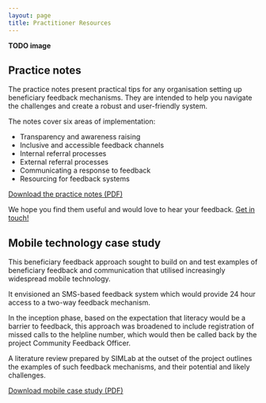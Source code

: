 ```yaml
---
layout: page
title: Practitioner Resources
---
```


**TODO image**

## Practice notes
The practice notes present practical tips for any organisation setting up beneficiary feedback mechanisms. They are intended to help you navigate the challenges and create a robust and user-friendly system.

The notes cover six areas of implementation:

* 	Transparency and awareness raising
* 	Inclusive and accessible feedback channels
* 	Internal referral processes
* 	External referral processes
* 	Communicating a response to feedback
* 	Resourcing for feedback systems

[Download the practice notes (PDF)](http://cdn.worldvision.org.uk/files/1114/6857/4326/PRACTICE_NOTES_July2016.pdf)

We hope you find them useful and would love to hear your feedback. [Get in touch!](mailto:hello@simlab.org)

## Mobile technology case study

This beneficiary feedback approach sought to build on and test examples of beneficiary feedback and communication that utilised increasingly widespread mobile technology.

It envisioned an SMS-based feedback system which would provide 24 hour access to a two-way feedback mechanism.

In the inception phase, based on the expectation that literacy would be a barrier to feedback, this approach was broadened to include registration of missed calls to the helpline number, which would then be called back by the project Community Feedback Officer.

A literature review prepared by SIMLab at the outset of the project outlines the examples of such feedback mechanisms, and their potential and likely challenges.

[Download mobile case study (PDF)](http://cdn.worldvision.org.uk/files/3514/6056/3545/SIMLab1.pdf)
